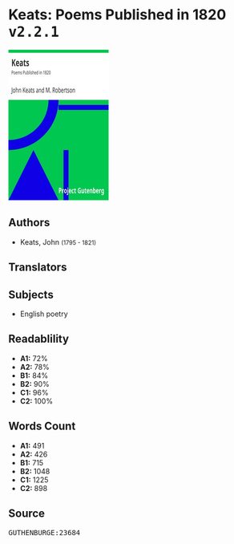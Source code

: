 # Keats: Poems Published in 1820 <kbd>v2.2.1</kbd>

![](./cover.medium.jpg "")

## Authors


 - Keats, John <small>(1795 - 1821)</small>

## Translators



## Subjects


 - English poetry

## Readablility


 - **A1:** 72%
 - **A2:** 78%
 - **B1:** 84%
 - **B2:** 90%
 - **C1:** 96%
 - **C2:** 100%

## Words Count


 - **A1:** 491
 - **A2:** 426
 - **B1:** 715
 - **B2:** 1048
 - **C1:** 1225
 - **C2:** 898

## Source


<kbd>GUTHENBURGE:23684</kbd>

